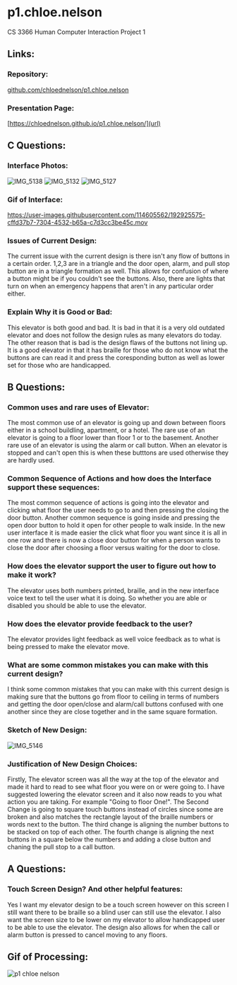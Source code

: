 # p1.chloe.nelson
CS 3366 Human Computer Interaction Project 1

## Links:
### Repository: 
[github.com/chloednelson/p1.chloe.nelson](url)

### Presentation Page:
[https://chloednelson.github.io/p1.chloe.nelson/](url)

## C Questions:
### Interface Photos:
![IMG_5138](https://user-images.githubusercontent.com/114605562/192924281-831dd53d-87f9-4810-a54b-a994a5d37f64.jpg)
![IMG_5132](https://user-images.githubusercontent.com/114605562/192924295-69446ef2-2a07-4052-83d9-e3fba9edf26d.JPG)
![IMG_5127](https://user-images.githubusercontent.com/114605562/192924302-189325b4-1c39-4d48-8a1f-e020ac3e5f96.jpg)

### Gif of Interface:
https://user-images.githubusercontent.com/114605562/192925575-cffd37b7-7304-4532-b65a-c7d3cc3be45c.mov

### Issues of Current Design:
The current issue with the current design is there isn't any flow of buttons in a certain order. 1,2,3 are in a triangle and the door open, alarm, and pull stop button are in a triangle formation as well. This allows for confusion of where a button might be if you couldn't see the buttons. Also, there are lights that turn on when an emergency happens that aren't in any particular order either.

### Explain Why it is Good or Bad:
This elevator is both good and bad. It is bad in that it is a very old outdated elevator and does not follow the design rules as many elevators do today. The other reason that is bad is the design flaws of the buttons not lining up. It is a good elevator in that it has braille for those who do not know what the buttons are can read it and press the coresponding button as well as lower set for those who are handicapped. 

## B Questions:
### Common uses and rare uses of Elevator:
The most common use of an elevator is going up and down between floors either in a school buildling, apartment, or a hotel. The rare use of an elevator is going to a floor lower than floor 1 or to the basement. Another rare use of an elevator is using the alarm or call button. When an elevator is stopped and can't open this is when these butttons are used otherwise they are hardly used.

### Common Sequence of Actions and how does the Interface support these sequences:
The most common sequence of actions is going into the elevator and clicking what floor the user needs to go to and then pressing the closing the door button. Another common sequence is going inside and pressing the open door button to hold it open for other people to walk inside. In the new user interface it is made easier the click what floor you want since it is all in one row and there is now a close door button for when a person wants to close the door after choosing a floor versus waiting for the door to close.

### How does the elevator support the user to figure out how to make it work?
The elevator uses both numbers printed, braille, and in the new interface voice text to tell the user what it is doing. So whether you are able or disabled you should be able to use the elevator.

### How does the elevator provide feedback to the user?
The elevator provides light feedback as well voice feedback as to what is being pressed to make the elevator move.

### What are some common mistakes you can make with this current design?
I think some common mistakes that you can make with this current design is making sure that the buttons go from floor to ceiling in terms of numbers and getting the door open/close and alarm/call buttons confused with one another since they are close together and in the same square formation.

### Sketch of New Design:
![IMG_5146](https://user-images.githubusercontent.com/114605562/192926887-6e9e01fe-ad40-4ac2-b837-88d3c74ecc92.jpg)

### Justification of New Design Choices:
Firstly, The elevator screen was all the way at the top of the elevator and made it hard to read to see what floor you were on or were going to. I have suggested lowering the elevator screen and it also now reads to you what action you are taking. For example "Going to floor One!". The Second Change is going to square touch buttons instead of circles since some are broken and also matches the rectangle layout of the braille numbers or words next to the button. The third change is aligning the number buttons to be stacked on top of each other. The fourth change is aligning the next buttons in a square below the numbers and adding a close button and chaning the pull stop to a call button.

## A Questions:
### Touch Screen Design? And other helpful features:
Yes I want my elevator design to be a touch screen however on this screen I still want there to be braille so a blind user can still use the elevator. I also want the screen size to be lower on my elevator to allow handicapped user to be able to use the elevator. The design also allows for when the call or alarm button is pressed to cancel moving to any floors.

## Gif of Processing:
![p1 chloe nelson](https://user-images.githubusercontent.com/114605562/192932262-dd472921-8c77-4dec-a2ff-196368c69f5a.gif)

